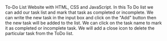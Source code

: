 To-Do List Website with HTML, CSS and JavaScript. 
In this To Do list we can add our task list and mark that task as completed or incomplete. We can write the new task in the input box and click on the "Add" button then the new task will be added to the list.
We can click on the task name to mark it as completed or incomplete task. We will add a close icon to delete the particular task from the ToDo list.
